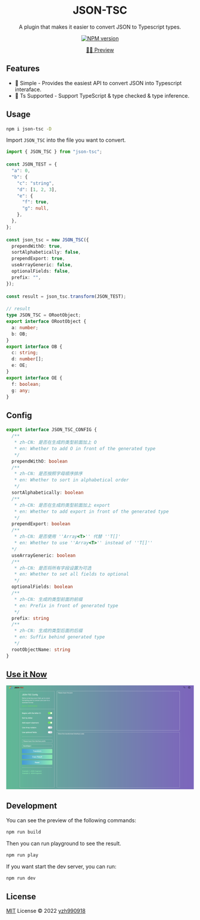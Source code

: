 <p align="center">
<h1 align="center">JSON-TSC</h1>
<p align="center">A plugin that makes it easier to convert JSON to Typescript types.</p>
</p>
<p align="center">
<a href="https://www.npmjs.com/package/json-tsc"><img src="https://img.shields.io/npm/v/json-tsc?color=c95f8b&amp;label=" alt="NPM version"></a></p>
<p align="center">
<a href="https://json-tsc.netlify.app/#/">🤹‍♂️ Preview</a>
</p>

## Features

- 🌈 Simple - Provides the easiest API to convert JSON into Typescript interaface.
- 🎉 Ts Supported - Support TypeScript & type checked & type inference.

## Usage

```bash
npm i json-tsc -D
```

Import `JSON_TSC` into the file you want to convert.

```ts
import { JSON_TSC } from "json-tsc";

const JSON_TEST = {
  "a": 0,
  "b": {
    "c": "string",
    "d": [1, 2, 3],
    "e": {
      "f": true,
      "g": null,
    },
  },
};

const json_tsc = new JSON_TSC({
  prependWithO: true,
  sortAlphabetically: false,
  prependExport: true,
  useArrayGeneric: false,
  optionalFields: false,
  prefix: "",
});

const result = json_tsc.transform(JSON_TEST);

// result
type JSON_TSC = ORootObject;
export interface ORootObject {
  a: number;
  b: OB;
}
export interface OB {
  c: string;
  d: number[];
  e: OE;
}
export interface OE {
  f: boolean;
  g: any;
}
```

## Config

```ts
export interface JSON_TSC_CONFIG {
  /** 
   * zh-CN: 是否在生成的类型前面加上 O
   * en: Whether to add O in front of the generated type
   */
  prependWithO: boolean
  /** 
   * zh-CN: 是否按照字母顺序排序
   * en: Whether to sort in alphabetical order
   */
  sortAlphabetically: boolean
  /** 
   * zh-CN: 是否在生成的类型前面加上 export
   * en: Whether to add export in front of the generated type
   */
  prependExport: boolean
  /** 
   * zh-CN: 是否使用 ''Array<T>'' 代替 ''T[]'
   * en: Whether to use ''Array<T>'' instead of ''T[]''
  */
  useArrayGeneric: boolean
  /** 
   * zh-CN: 是否将所有字段设置为可选
   * en: Whether to set all fields to optional
   */
  optionalFields: boolean
  /** 
   * zh-CN: 生成的类型前面的前缀
   * en: Prefix in front of generated type
   */
  prefix: string
  /** 
   * zh-CN: 生成的类型后面的后缀
   * en: Suffix behind generated type
   */
  rootObjectName: string
}

```

## [Use it Now](https://json-tsc.netlify.app/#/)

![image](https://raw.githubusercontent.com/imageList/imglist/master/20221028003122.png)


## Development

You can see the preview of the following commands:

```bash
npm run build
```

Then you can run playground to see the result.

```bash
npm run play
```

If you want start the dev server, you can run:

```bash
npm run dev
```



## License

[MIT](./LICENSE) License © 2022 [yzh990918](https://github.com/yzh990918)
